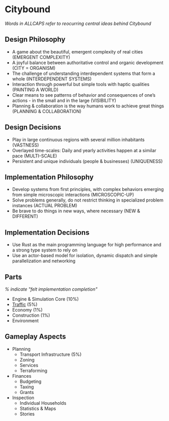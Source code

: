 # Citybound

*Words in ALLCAPS refer to reocurring central ideas behind Citybound*

## Design Philosophy

* A game about the beautiful, emergent complexity of real cities (EMERGENT COMPLEXITY)
* A joyful balance between authoritative control and organic development (CITY = ORGANISM)
* The challenge of understanding interdependent systems that form a whole (INTERDEPENDENT SYSTEMS) 
* Interaction through powerful but simple tools with haptic qualities (PAINTING A WORLD)
* Clear means to see patterns of behavior and consequences of one’s actions - in the small and in the large (VISIBILITY)
* Planning & collaboration is the way humans work to achieve great things (PLANNING & COLLABORATION)

## Design Decisions

* Play in large continuous regions with several million inhabitants (VASTNESS)
* Overlayed time-scales: Daily and yearly activities happen at a similar pace (MULTI-SCALE)
* Persistent and unique individuals (people & businesses) (UNIQUENESS)

## Implementation Philosophy

* Develop systems from first principles, with complex behaviors emerging from simple microscopic interactions (MICROSCOPIC-UP)
* Solve problems generally, do not restrict thinking in specialized problem instances (ACTUAL PROBLEM)
* Be brave to do things in new ways, where necessary (NEW & DIFFERENT)

## Implementation Decisions

* Use Rust as the main programming language for high performance and a strong type system to rely on
* Use an actor-based model for isolation, dynamic dispatch and simple parallelization and networking

## Parts

*% indicate "felt implementation completion"*

* Engine & Simulation Core (10%)
* [Traffic](lanes_and_cars/README.md) (5%)
* Economy (1%)
* Construction (1%)
* Environment

## Gameplay Aspects

* Planning
  * Transport Infrastructure (5%)
  * Zoning
  * Services
  * Terraforming
* Finances
  * Budgeting
  * Taxing
  * Grants
* Inspection
  * Individual Households
  * Statistics & Maps
  * Stories
